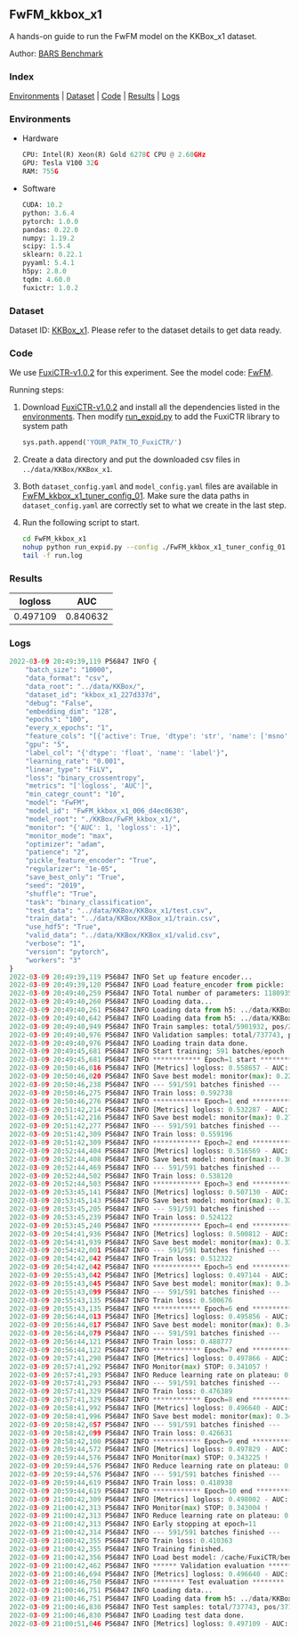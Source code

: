## FwFM_kkbox_x1

A hands-on guide to run the FwFM model on the KKBox_x1 dataset.

Author: [BARS Benchmark](https://github.com/reczoo/BARS/blob/main/CITATION)

### Index
[Environments](#Environments) | [Dataset](#Dataset) | [Code](#Code) | [Results](#Results) | [Logs](#Logs)

### Environments
+ Hardware

  ```python
  CPU: Intel(R) Xeon(R) Gold 6278C CPU @ 2.60GHz
  GPU: Tesla V100 32G
  RAM: 755G

  ```

+ Software

  ```python
  CUDA: 10.2
  python: 3.6.4
  pytorch: 1.0.0
  pandas: 0.22.0
  numpy: 1.19.2
  scipy: 1.5.4
  sklearn: 0.22.1
  pyyaml: 5.4.1
  h5py: 2.8.0
  tqdm: 4.60.0
  fuxictr: 1.0.2
  ```

### Dataset
Dataset ID: [KKBox_x1](https://github.com/openbenchmark/BARS/blob/master/ctr_prediction/datasets/KKBox#KKBox_x1). Please refer to the dataset details to get data ready.

### Code

We use [FuxiCTR-v1.0.2](https://github.com/reczoo/FuxiCTR/tree/v1.0.2) for this experiment. See the model code: [FwFM](https://github.com/reczoo/FuxiCTR/blob/v1.0.2/fuxictr/pytorch/models/FwFM.py).

Running steps:

1. Download [FuxiCTR-v1.0.2](https://github.com/reczoo/FuxiCTR/archive/refs/tags/v1.0.2.zip) and install all the dependencies listed in the [environments](#environments). Then modify [run_expid.py](./run_expid.py#L5) to add the FuxiCTR library to system path
    
    ```python
    sys.path.append('YOUR_PATH_TO_FuxiCTR/')
    ```

2. Create a data directory and put the downloaded csv files in `../data/KKBox/KKBox_x1`.

3. Both `dataset_config.yaml` and `model_config.yaml` files are available in [FwFM_kkbox_x1_tuner_config_01](./FwFM_kkbox_x1_tuner_config_01). Make sure the data paths in `dataset_config.yaml` are correctly set to what we create in the last step.

4. Run the following script to start.

    ```bash
    cd FwFM_kkbox_x1
    nohup python run_expid.py --config ./FwFM_kkbox_x1_tuner_config_01 --expid FwFM_kkbox_x1_006_d4ec0630 --gpu 0 > run.log &
    tail -f run.log
    ```

### Results

| logloss | AUC  |
|:--------------------:|:--------------------:|
| 0.497109 | 0.840632  |


### Logs
```python
2022-03-09 20:49:39,119 P56847 INFO {
    "batch_size": "10000",
    "data_format": "csv",
    "data_root": "../data/KKBox/",
    "dataset_id": "kkbox_x1_227d337d",
    "debug": "False",
    "embedding_dim": "128",
    "epochs": "100",
    "every_x_epochs": "1",
    "feature_cols": "[{'active': True, 'dtype': 'str', 'name': ['msno', 'song_id', 'source_system_tab', 'source_screen_name', 'source_type', 'city', 'gender', 'registered_via', 'language'], 'type': 'categorical'}, {'active': True, 'dtype': 'str', 'encoder': 'MaskedSumPooling', 'max_len': 3, 'name': 'genre_ids', 'type': 'sequence'}, {'active': True, 'dtype': 'str', 'encoder': 'MaskedSumPooling', 'max_len': 3, 'name': 'artist_name', 'type': 'sequence'}, {'active': True, 'dtype': 'str', 'name': 'isrc', 'preprocess': 'extract_country_code', 'type': 'categorical'}, {'active': True, 'dtype': 'str', 'name': 'bd', 'preprocess': 'bucketize_age', 'type': 'categorical'}]",
    "gpu": "5",
    "label_col": "{'dtype': 'float', 'name': 'label'}",
    "learning_rate": "0.001",
    "linear_type": "FiLV",
    "loss": "binary_crossentropy",
    "metrics": "['logloss', 'AUC']",
    "min_categr_count": "10",
    "model": "FwFM",
    "model_id": "FwFM_kkbox_x1_006_d4ec0630",
    "model_root": "./KKBox/FwFM_kkbox_x1/",
    "monitor": "{'AUC': 1, 'logloss': -1}",
    "monitor_mode": "max",
    "optimizer": "adam",
    "patience": "2",
    "pickle_feature_encoder": "True",
    "regularizer": "1e-05",
    "save_best_only": "True",
    "seed": "2019",
    "shuffle": "True",
    "task": "binary_classification",
    "test_data": "../data/KKBox/KKBox_x1/test.csv",
    "train_data": "../data/KKBox/KKBox_x1/train.csv",
    "use_hdf5": "True",
    "valid_data": "../data/KKBox/KKBox_x1/valid.csv",
    "verbose": "1",
    "version": "pytorch",
    "workers": "3"
}
2022-03-09 20:49:39,119 P56847 INFO Set up feature encoder...
2022-03-09 20:49:39,120 P56847 INFO Load feature_encoder from pickle: ../data/KKBox/kkbox_x1_227d337d/feature_encoder.pkl
2022-03-09 20:49:40,259 P56847 INFO Total number of parameters: 11809359.
2022-03-09 20:49:40,260 P56847 INFO Loading data...
2022-03-09 20:49:40,261 P56847 INFO Loading data from h5: ../data/KKBox/kkbox_x1_227d337d/train.h5
2022-03-09 20:49:40,642 P56847 INFO Loading data from h5: ../data/KKBox/kkbox_x1_227d337d/valid.h5
2022-03-09 20:49:40,949 P56847 INFO Train samples: total/5901932, pos/2971724, neg/2930208, ratio/50.35%
2022-03-09 20:49:40,976 P56847 INFO Validation samples: total/737743, pos/371466, neg/366277, ratio/50.35%
2022-03-09 20:49:40,976 P56847 INFO Loading train data done.
2022-03-09 20:49:45,681 P56847 INFO Start training: 591 batches/epoch
2022-03-09 20:49:45,681 P56847 INFO ************ Epoch=1 start ************
2022-03-09 20:50:46,016 P56847 INFO [Metrics] logloss: 0.558657 - AUC: 0.783171
2022-03-09 20:50:46,020 P56847 INFO Save best model: monitor(max): 0.224514
2022-03-09 20:50:46,238 P56847 INFO --- 591/591 batches finished ---
2022-03-09 20:50:46,275 P56847 INFO Train loss: 0.592738
2022-03-09 20:50:46,276 P56847 INFO ************ Epoch=1 end ************
2022-03-09 20:51:42,214 P56847 INFO [Metrics] logloss: 0.532287 - AUC: 0.807866
2022-03-09 20:51:42,216 P56847 INFO Save best model: monitor(max): 0.275580
2022-03-09 20:51:42,277 P56847 INFO --- 591/591 batches finished ---
2022-03-09 20:51:42,309 P56847 INFO Train loss: 0.559196
2022-03-09 20:51:42,309 P56847 INFO ************ Epoch=2 end ************
2022-03-09 20:52:44,404 P56847 INFO [Metrics] logloss: 0.516569 - AUC: 0.821352
2022-03-09 20:52:44,408 P56847 INFO Save best model: monitor(max): 0.304783
2022-03-09 20:52:44,469 P56847 INFO --- 591/591 batches finished ---
2022-03-09 20:52:44,502 P56847 INFO Train loss: 0.538120
2022-03-09 20:52:44,503 P56847 INFO ************ Epoch=3 end ************
2022-03-09 20:53:45,141 P56847 INFO [Metrics] logloss: 0.507130 - AUC: 0.828976
2022-03-09 20:53:45,143 P56847 INFO Save best model: monitor(max): 0.321846
2022-03-09 20:53:45,205 P56847 INFO --- 591/591 batches finished ---
2022-03-09 20:53:45,239 P56847 INFO Train loss: 0.524122
2022-03-09 20:53:45,240 P56847 INFO ************ Epoch=4 end ************
2022-03-09 20:54:41,936 P56847 INFO [Metrics] logloss: 0.500812 - AUC: 0.834069
2022-03-09 20:54:41,939 P56847 INFO Save best model: monitor(max): 0.333257
2022-03-09 20:54:42,001 P56847 INFO --- 591/591 batches finished ---
2022-03-09 20:54:42,042 P56847 INFO Train loss: 0.512322
2022-03-09 20:54:42,042 P56847 INFO ************ Epoch=5 end ************
2022-03-09 20:55:43,042 P56847 INFO [Metrics] logloss: 0.497144 - AUC: 0.837228
2022-03-09 20:55:43,045 P56847 INFO Save best model: monitor(max): 0.340084
2022-03-09 20:55:43,099 P56847 INFO --- 591/591 batches finished ---
2022-03-09 20:55:43,135 P56847 INFO Train loss: 0.500676
2022-03-09 20:55:43,135 P56847 INFO ************ Epoch=6 end ************
2022-03-09 20:56:44,013 P56847 INFO [Metrics] logloss: 0.495856 - AUC: 0.839178
2022-03-09 20:56:44,017 P56847 INFO Save best model: monitor(max): 0.343322
2022-03-09 20:56:44,079 P56847 INFO --- 591/591 batches finished ---
2022-03-09 20:56:44,121 P56847 INFO Train loss: 0.488777
2022-03-09 20:56:44,122 P56847 INFO ************ Epoch=7 end ************
2022-03-09 20:57:41,290 P56847 INFO [Metrics] logloss: 0.497866 - AUC: 0.838922
2022-03-09 20:57:41,292 P56847 INFO Monitor(max) STOP: 0.341057 !
2022-03-09 20:57:41,293 P56847 INFO Reduce learning rate on plateau: 0.000100
2022-03-09 20:57:41,293 P56847 INFO --- 591/591 batches finished ---
2022-03-09 20:57:41,329 P56847 INFO Train loss: 0.476389
2022-03-09 20:57:41,329 P56847 INFO ************ Epoch=8 end ************
2022-03-09 20:58:41,992 P56847 INFO [Metrics] logloss: 0.496640 - AUC: 0.840880
2022-03-09 20:58:41,996 P56847 INFO Save best model: monitor(max): 0.344241
2022-03-09 20:58:42,057 P56847 INFO --- 591/591 batches finished ---
2022-03-09 20:58:42,099 P56847 INFO Train loss: 0.426631
2022-03-09 20:58:42,100 P56847 INFO ************ Epoch=9 end ************
2022-03-09 20:59:44,572 P56847 INFO [Metrics] logloss: 0.497829 - AUC: 0.841053
2022-03-09 20:59:44,576 P56847 INFO Monitor(max) STOP: 0.343225 !
2022-03-09 20:59:44,576 P56847 INFO Reduce learning rate on plateau: 0.000010
2022-03-09 20:59:44,576 P56847 INFO --- 591/591 batches finished ---
2022-03-09 20:59:44,619 P56847 INFO Train loss: 0.418938
2022-03-09 20:59:44,619 P56847 INFO ************ Epoch=10 end ************
2022-03-09 21:00:42,309 P56847 INFO [Metrics] logloss: 0.498002 - AUC: 0.841006
2022-03-09 21:00:42,313 P56847 INFO Monitor(max) STOP: 0.343004 !
2022-03-09 21:00:42,313 P56847 INFO Reduce learning rate on plateau: 0.000001
2022-03-09 21:00:42,313 P56847 INFO Early stopping at epoch=11
2022-03-09 21:00:42,314 P56847 INFO --- 591/591 batches finished ---
2022-03-09 21:00:42,355 P56847 INFO Train loss: 0.410363
2022-03-09 21:00:42,355 P56847 INFO Training finished.
2022-03-09 21:00:42,356 P56847 INFO Load best model: /cache/FuxiCTR/benchmarks/KKBox/FwFM_kkbox_x1/kkbox_x1_227d337d/FwFM_kkbox_x1_006_d4ec0630_model.ckpt
2022-03-09 21:00:42,462 P56847 INFO ****** Validation evaluation ******
2022-03-09 21:00:46,694 P56847 INFO [Metrics] logloss: 0.496640 - AUC: 0.840880
2022-03-09 21:00:46,750 P56847 INFO ******** Test evaluation ********
2022-03-09 21:00:46,751 P56847 INFO Loading data...
2022-03-09 21:00:46,751 P56847 INFO Loading data from h5: ../data/KKBox/kkbox_x1_227d337d/test.h5
2022-03-09 21:00:46,830 P56847 INFO Test samples: total/737743, pos/371466, neg/366277, ratio/50.35%
2022-03-09 21:00:46,830 P56847 INFO Loading test data done.
2022-03-09 21:00:51,046 P56847 INFO [Metrics] logloss: 0.497109 - AUC: 0.840632

```
